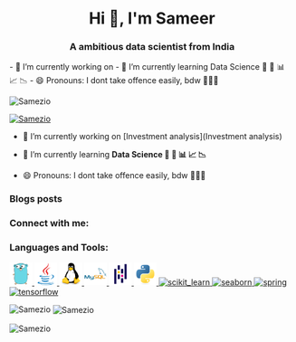 <!--
**Samezio/Samezio** is a ✨ _special_ ✨ repository because its `README.md` (this file) appears on your GitHub profile.

Here are some ideas to get you started:

- 🔭 I’m currently working on ...
- 🌱 I’m currently learning ...
- 👯 I’m looking to collaborate on ...
- 🤔 I’m looking for help with ...
- 💬 Ask me about ...
- 📫 How to reach me: ...
- 😄 Pronouns: ...
- ⚡ Fun fact: ...
-->
<h1 align="center">Hi 👋, I'm Sameer</h1>
<h3 align="center">A ambitious data scientist from India</h3>
- 🔭 I’m currently working on 
- 🌱 I’m currently learning Data Science 📑 🧾 📊 📈 📉
- 😄 Pronouns: I dont take offence easily, bdw 🤵🏻‍♂️

<p align="left"> <img src="https://komarev.com/ghpvc/?username=Samezio&label=Profile%20views&color=0e75b6&style=flat" alt="Samezio" /> </p>

<p align="left"> <a href="https://github.com/ryo-ma/github-profile-trophy"><img src="https://github-profile-trophy.vercel.app/?username=Samezio" alt="Samezio" /></a> </p>

<!-- <p align="left"> <a href="https://twitter.com/asfasf" target="blank"><img src="https://img.shields.io/twitter/follow/asfasf?logo=twitter&style=for-the-badge" alt="asfasf" /></a> </p> -->
- 🔭 I’m currently working on [Investment analysis](Investment analysis)

- 🌱 I’m currently learning **Data Science 📑 🧾 📊 📈 📉**

<!-- - 👯 I’m looking to collaborate on [asasf](asf) -->

<!-- - 🤝 I’m looking for help with [asfas](asfasf) -->

<!-- - 👨‍💻 All of my projects are available at [asfasf](asfasf) -->

<!-- - 📝 I regularly write articles on [asfasf](asfasf) -->

<!-- - 💬 Ask me about **asfasf** -->

<!-- - 📫 How to reach me **asfasf** -->

<!-- - 📄 Know about my experiences [asfasf](asfasf) -->

- 😄 Pronouns: I dont take offence easily, bdw 🤵🏻‍♂️

<!-- - ⚡ Fun fact **asfasf** -->
### Blogs posts
<!-- BLOG-POST-LIST:START -->
<!-- BLOG-POST-LIST:END -->

<h3 align="left">Connect with me:</h3>
<p align="left">
<!-- <a href="https://codepen.io/asgasg" target="blank"><img align="center" src="https://raw.githubusercontent.com/rahuldkjain/github-profile-readme-generator/master/src/images/icons/Social/codepen.svg" alt="asgasg" height="30" width="40" /></a> -->
<!-- <a href="https://dev.to/asfasf" target="blank"><img align="center" src="https://raw.githubusercontent.com/rahuldkjain/github-profile-readme-generator/master/src/images/icons/Social/devto.svg" alt="asfasf" height="30" width="40" /></a> -->
<!-- <a href="https://twitter.com/asfasf" target="blank"><img align="center" src="https://raw.githubusercontent.com/rahuldkjain/github-profile-readme-generator/master/src/images/icons/Social/twitter.svg" alt="asfasf" height="30" width="40" /></a> -->
<!-- <a href="https://linkedin.com/in/agasg" target="blank"><img align="center" src="https://raw.githubusercontent.com/rahuldkjain/github-profile-readme-generator/master/src/images/icons/Social/linked-in-alt.svg" alt="agasg" height="30" width="40" /></a> -->
<!-- <a href="https://stackoverflow.com/users/asgasg" target="blank"><img align="center" src="https://raw.githubusercontent.com/rahuldkjain/github-profile-readme-generator/master/src/images/icons/Social/stack-overflow.svg" alt="asgasg" height="30" width="40" /></a> -->
<!-- <a href="https://codesandbox.com/asgasg" target="blank"><img align="center" src="https://raw.githubusercontent.com/rahuldkjain/github-profile-readme-generator/master/src/images/icons/Social/codesandbox.svg" alt="asgasg" height="30" width="40" /></a> -->
<!-- <a href="https://kaggle.com/agsasg" target="blank"><img align="center" src="https://raw.githubusercontent.com/rahuldkjain/github-profile-readme-generator/master/src/images/icons/Social/kaggle.svg" alt="agsasg" height="30" width="40" /></a> -->
<!-- <a href="https://fb.com/asgasg" target="blank"><img align="center" src="https://raw.githubusercontent.com/rahuldkjain/github-profile-readme-generator/master/src/images/icons/Social/facebook.svg" alt="asgasg" height="30" width="40" /></a> -->
<!-- <a href="https://instagram.com/agsasg" target="blank"><img align="center" src="https://raw.githubusercontent.com/rahuldkjain/github-profile-readme-generator/master/src/images/icons/Social/instagram.svg" alt="agsasg" height="30" width="40" /></a> -->
<!-- <a href="https://dribbble.com/agasg" target="blank"><img align="center" src="https://raw.githubusercontent.com/rahuldkjain/github-profile-readme-generator/master/src/images/icons/Social/dribbble.svg" alt="agasg" height="30" width="40" /></a> -->
<!-- <a href="https://www.behance.net/asgasg" target="blank"><img align="center" src="https://raw.githubusercontent.com/rahuldkjain/github-profile-readme-generator/master/src/images/icons/Social/behance.svg" alt="asgasg" height="30" width="40" /></a> -->
<!-- <a href="https://hashnode.com/@asfrasf" target="blank"><img align="center" src="https://raw.githubusercontent.com/rahuldkjain/github-profile-readme-generator/master/src/images/icons/Social/hashnode.svg" alt="@asfrasf" height="30" width="40" /></a> -->
<!-- <a href="https://medium.com/@asfasf" target="blank"><img align="center" src="https://raw.githubusercontent.com/rahuldkjain/github-profile-readme-generator/master/src/images/icons/Social/medium.svg" alt="@asfasf" height="30" width="40" /></a> -->
<!-- <a href="https://www.youtube.com/c/asfasf" target="blank"><img align="center" src="https://raw.githubusercontent.com/rahuldkjain/github-profile-readme-generator/master/src/images/icons/Social/youtube.svg" alt="asfasf" height="30" width="40" /></a> -->
<!-- <a href="https://www.codechef.com/users/trurtu" target="blank"><img align="center" src="https://cdn.jsdelivr.net/npm/simple-icons@3.1.0/icons/codechef.svg" alt="trurtu" height="30" width="40" /></a> -->
<!-- <a href="https://www.hackerrank.com/asfasf" target="blank"><img align="center" src="https://raw.githubusercontent.com/rahuldkjain/github-profile-readme-generator/master/src/images/icons/Social/hackerrank.svg" alt="asfasf" height="30" width="40" /></a> -->
<!-- <a href="https://codeforces.com/profile/rturtu" target="blank"><img align="center" src="https://raw.githubusercontent.com/rahuldkjain/github-profile-readme-generator/master/src/images/icons/Social/codeforces.svg" alt="rturtu" height="30" width="40" /></a> -->
<!-- <a href="https://www.leetcode.com/gfjgj" target="blank"><img align="center" src="https://raw.githubusercontent.com/rahuldkjain/github-profile-readme-generator/master/src/images/icons/Social/leet-code.svg" alt="gfjgj" height="30" width="40" /></a> -->
<!-- <a href="https://www.hackerearth.com/fgjfgj" target="blank"><img align="center" src="https://raw.githubusercontent.com/rahuldkjain/github-profile-readme-generator/master/src/images/icons/Social/hackerearth.svg" alt="fgjfgj" height="30" width="40" /></a> -->
<!-- <a href="https://auth.geeksforgeeks.org/user/fgjgj" target="blank"><img align="center" src="https://raw.githubusercontent.com/rahuldkjain/github-profile-readme-generator/master/src/images/icons/Social/geeks-for-geeks.svg" alt="fgjgj" height="30" width="40" /></a> -->
<!-- <a href="https://www.topcoder.com/members/fgjfgj" target="blank"><img align="center" src="https://raw.githubusercontent.com/rahuldkjain/github-profile-readme-generator/master/src/images/icons/Social/topcoder.svg" alt="fgjfgj" height="30" width="40" /></a> -->
<!-- <a href="https://discord.gg/xcbxcb" target="blank"><img align="center" src="https://raw.githubusercontent.com/rahuldkjain/github-profile-readme-generator/master/src/images/icons/Social/discord.svg" alt="xcbxcb" height="30" width="40" /></a> -->
<!-- <a href="/asfasf" target="blank"><img align="center" src="https://raw.githubusercontent.com/rahuldkjain/github-profile-readme-generator/master/src/images/icons/Social/rss.svg" alt="asfasf" height="30" width="40" /></a> -->
</p>

<h3 align="left">Languages and Tools:</h3>
<p align="left"> <a href="https://golang.org" target="_blank" rel="noreferrer"> <img src="https://raw.githubusercontent.com/devicons/devicon/master/icons/go/go-original.svg" alt="go" width="40" height="40"/> </a> <a href="https://www.java.com" target="_blank" rel="noreferrer"> <img src="https://raw.githubusercontent.com/devicons/devicon/master/icons/java/java-original.svg" alt="java" width="40" height="40"/> </a> <a href="https://www.linux.org/" target="_blank" rel="noreferrer"> <img src="https://raw.githubusercontent.com/devicons/devicon/master/icons/linux/linux-original.svg" alt="linux" width="40" height="40"/> </a> <a href="https://www.mysql.com/" target="_blank" rel="noreferrer"> <img src="https://raw.githubusercontent.com/devicons/devicon/master/icons/mysql/mysql-original-wordmark.svg" alt="mysql" width="40" height="40"/> </a> <a href="https://pandas.pydata.org/" target="_blank" rel="noreferrer"> <img src="https://raw.githubusercontent.com/devicons/devicon/2ae2a900d2f041da66e950e4d48052658d850630/icons/pandas/pandas-original.svg" alt="pandas" width="40" height="40"/> </a> <a href="https://www.python.org" target="_blank" rel="noreferrer"> <img src="https://raw.githubusercontent.com/devicons/devicon/master/icons/python/python-original.svg" alt="python" width="40" height="40"/> </a> <a href="https://scikit-learn.org/" target="_blank" rel="noreferrer"> <img src="https://upload.wikimedia.org/wikipedia/commons/0/05/Scikit_learn_logo_small.svg" alt="scikit_learn" width="40" height="40"/> </a> <a href="https://seaborn.pydata.org/" target="_blank" rel="noreferrer"> <img src="https://seaborn.pydata.org/_images/logo-mark-lightbg.svg" alt="seaborn" width="40" height="40"/> </a> <a href="https://spring.io/" target="_blank" rel="noreferrer"> <img src="https://www.vectorlogo.zone/logos/springio/springio-icon.svg" alt="spring" width="40" height="40"/> </a> <a href="https://www.tensorflow.org" target="_blank" rel="noreferrer"> <img src="https://www.vectorlogo.zone/logos/tensorflow/tensorflow-icon.svg" alt="tensorflow" width="40" height="40"/> </a> </p>

<p><img align="left" src="https://github-readme-stats.vercel.app/api/top-langs?username=Samezio&show_icons=true&locale=en&layout=compact" alt="Samezio" /></p>

<p>&nbsp;<img align="center" src="https://github-readme-stats.vercel.app/api?username=Samezior&show_icons=true&locale=en" alt="Samezio" /></p>

<p><img align="center" src="https://github-readme-streak-stats.herokuapp.com/?user=Samezio&" alt="Samezio" /></p>

